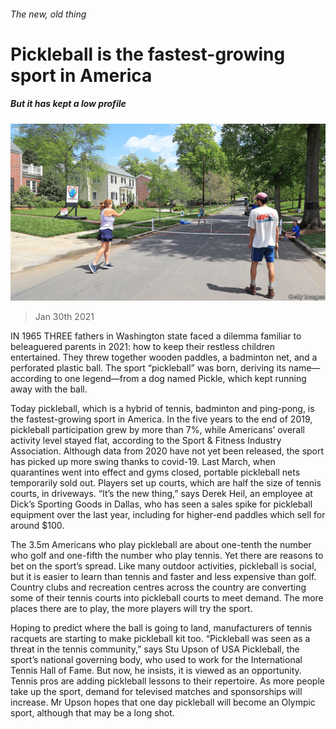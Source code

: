 ###### The new, old thing

# Pickleball is the fastest-growing sport in America 

##### But it has kept a low profile 

![image](images/20210130_USP007_0.jpg) 

> Jan 30th 2021 


IN 1965 THREE fathers in Washington state faced a dilemma familiar to beleaguered parents in 2021: how to keep their restless children entertained. They threw together wooden paddles, a badminton net, and a perforated plastic ball. The sport “pickleball” was born, deriving its name—according to one legend—from a dog named Pickle, which kept running away with the ball.


Today pickleball, which is a hybrid of tennis, badminton and ping-pong, is the fastest-growing sport in America. In the five years to the end of 2019, pickleball participation grew by more than 7%, while Americans’ overall activity level stayed flat, according to the Sport &amp; Fitness Industry Association. Although data from 2020 have not yet been released, the sport has picked up more swing thanks to covid-19. Last March, when quarantines went into effect and gyms closed, portable pickleball nets temporarily sold out. Players set up courts, which are half the size of tennis courts, in driveways. “It’s the new thing,” says Derek Heil, an employee at Dick’s Sporting Goods in Dallas, who has seen a sales spike for pickleball equipment over the last year, including for higher-end paddles which sell for around $100.



The 3.5m Americans who play pickleball are about one-tenth the number who golf and one-fifth the number who play tennis. Yet there are reasons to bet on the sport’s spread. Like many outdoor activities, pickleball is social, but it is easier to learn than tennis and faster and less expensive than golf. Country clubs and recreation centres across the country are converting some of their tennis courts into pickleball courts to meet demand. The more places there are to play, the more players will try the sport.


Hoping to predict where the ball is going to land, manufacturers of tennis racquets are starting to make pickleball kit too. “Pickleball was seen as a threat in the tennis community,” says Stu Upson of USA Pickleball, the sport’s national governing body, who used to work for the International Tennis Hall of Fame. But now, he insists, it is viewed as an opportunity. Tennis pros are adding pickleball lessons to their repertoire. As more people take up the sport, demand for televised matches and sponsorships will increase. Mr Upson hopes that one day pickleball will become an Olympic sport, although that may be a long shot.

